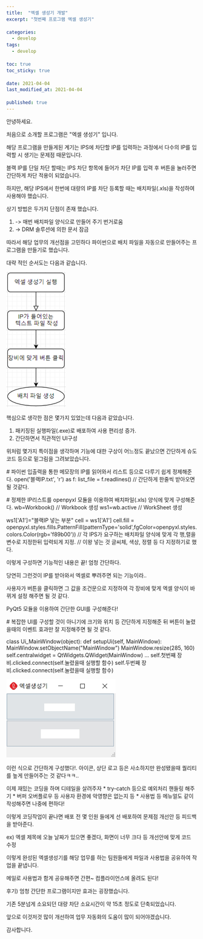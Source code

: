```yaml
---
title:  "엑셀 생성기 개발"
excerpt: "첫번째 프로그램 엑셀 생성기"

categories:
  - develop
tags:
  - develop

toc: true
toc_sticky: true

date: 2021-04-04
last_modified_at: 2021-04-04

published: true
---
```

  

안녕하세요.

처음으로 소개할 프로그램은 "엑셀 생성기" 입니다. 

해당 프로그램을 만들게된 계기는 IPS에 차단할 IP를 입력하는 과정에서 다수의 IP를 입력할 시 생기는 문제점 때문입니다.

블랙 IP를 단일 차단 할때는 IPS 차단 항목에 들어가 차단 IP를 입력 후 버튼을 눌러주면 간단하게 차단 적용이 되었습니다. 

하지만, 해당 IPS에서 한번에 대량의 IP를 차단 등록할 때는 배치파일(.xls)을 작성하여 사용해야 했습니다.

상기 방법은 두가지 단점이 존재 했습니다.

1. -> 매번 배치파일 양식으로 만들어 주기 번거로움
2. -> DRM 솔루션에 의한 문서 잠금

따라서 해당 업무의 개선점을 고민하다 파이썬으로 배치 파일을 자동으로 만들어주는 프로그램을 만들기로 했습니다.

대략 적인 순서도는 다음과 같습니다.

![엑셀생성기_순서도](/assets/images/엑셀생성기_순서도.jpg)

핵심으로 생각한 점은 몇가지 있었는데 다음과 같았습니다.

1. 패키징된 실행파일(.exe)로 배포하여 사용 편리성 증가.
2. 간단하면서 직관적인 UI구성

위처럼 몇가지 특이점을 생각하며 기능에 대한 구상이 어느정도 끝났으면 간단하게 슈도코드 등으로 밑그림을 그려보았습니다.

&#35; 파이썬 입출력을 통한 메모장의 IP를 읽어와서 리스트 등으로 다루기 쉽게 정제해준다.
open('블랙IP.txt', 'r') as f:
  list_file = f.readlines()  // 간단하게 한줄씩 받아오면 될 것같다.

&#35; 정제한 IP리스트를 openpyxl 모듈을 이용하여 배치파일(.xls) 양식에 맞게 구성해준다.
        wb=Workbook() // Workbook 생성
        ws1=wb.active // WorkSheet 생성

ws1['A1']="블랙IP 넣는 부분"
        cell = ws1['A1']
        cell.fill = openpyxl.styles.fills.PatternFill(patternType='solid',fgColor=openpyxl.styles.colors.Color(rgb='f89b00'))
        // 각 IPS가 요구하는 배치파일 양식에 맞게 각 행,렬을 변수로 지정한뒤 입력되게 지정.
        // 이왕 넣는 것 글씨체, 색상, 정렬 등 다 지정하기로 했다.

이렇게 구성하면 기능적인 내용은 끝! 엄청 간단하다.

당연히 그런것이 IP를 받아와서 엑셀로 뿌려주면 되는 기능이라..

사용자가 버튼을 클릭하면 그 값을 조건문으로 지정하여 각 장비에 맞게 엑셀 양식이 바뀌게 설정 해주면 될 것 같다.

PyQt5 모듈을 이용하여 간단한 GUI를 구성해준다!

&#35; 복잡한 UI를 구성할 것이 아니기에 크기와 위치 등 간단하게 지정해준 뒤 버튼이 눌렸을때의 이벤트 효과만 잘 지정해주면 될 것 같다. 

class Ui_MainWindow(object):
    def setupUi(self, MainWindow):
        MainWindow.setObjectName("MainWindow")
        MainWindow.resize(285, 160)
        self.centralwidget = QtWidgets.QWidget(MainWindow)
        ...
        self.첫번째 장비.clicked.connect(self.눌렸을때 실행할 함수)
        self.두번째 장비.clicked.connect(self.눌렸을때 실행할 함수)

![엑셀생성기_사진](/assets/images/엑셀생성기_사진.jpg)

이런 식으로 간단하게 구성했다!. 아이콘, 상단 로고 등은 사소하지만 완성됐을때 퀄리티를 높게 만들어주는 것 같다ㅋㅋ..

이제 재밌는 코딩을 하며 디테일을 살려주자
&#42; try-catch 등으로 예외처리 핸들링 해주기
&#42; 버퍼 오버플로우 등 사용자 환경에 악영향은 없는지 등
&#42; 사용법 등 메뉴얼도 같이 작성해주면 나중에 편하다!

이렇게 코딩작업이 끝나면 배포 전 몇 인원 들에게 선 배포하여 문제점 개선안 등 피드백을 받아준다.

ex) 엑셀 제목에 오늘 날짜가 있으면 좋겠다, 화면이 너무 크다 등 개선안에 맞게 코드 수정

이렇게 완성된 엑셀생성기를 해당 업무를 하는 팀원들에게 파일과 사용법을 공유하여 작업을 끝냅니다.

메일로 사용법과 함게 공유해주면 간편~ 컴플라이언스에 올려도 된다!

후기)
엄청 간단한 프로그램이지만 효과는 굉장했습니다.

기존 5분넘게 소요되던 대량 차단 소요시간이 약 15초 정도로 단축되었습니다.

앞으로 이것저것 많이 개선하여 업무 자동화의 도움이 많이 되어야겠습니다.

감사합니다.